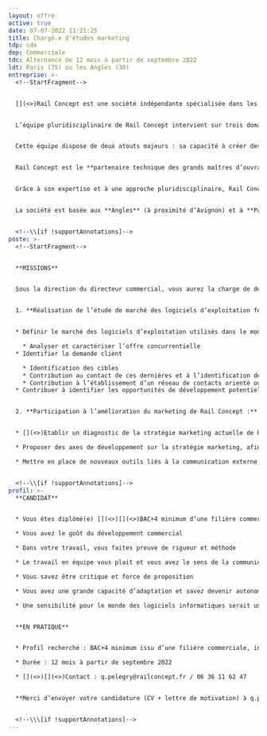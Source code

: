```yaml
---
layout: offre
active: true
date: 07-07-2022 11:21:25
title: Chargé.e d'études marketing
tdp: cde
dep: Commerciale
tdc: Alternance de 12 mois à partir de septembre 2022
ldt: Paris (75) ou les Angles (30)
entreprise: >-
  <!--StartFragment-->


  [](<>)Rail Concept est une société indépendante spécialisée dans les activités d'études et de conseil liées à la **création et l’aménagement d’infrastructures ferroviaires**.


  L’équipe pluridisciplinaire de Rail Concept intervient sur trois domaines : les études d’**infrastructures**, les études **d’exploitation/sécurité** et les études **économiques**.


  Cette équipe dispose de deux atouts majeurs : sa capacité à créer des outils experts, puissants et innovants grâce à son **département informatique** et son approche collaborative orientée vers les besoins de ses clients.


  Rail Concept est le **partenaire technique des grands maîtres d’ouvrages ferroviaires** pour imaginer et concevoir avec eux l’avenir du ferroviaire (Etats, SNCF Réseau, AOT, …). Elle développe des solutions d’ingénierie réellement innovantes et des outils de modélisation qui permettent d’anticiper les répercussions de chaque décision.


  Grâce à son expertise et à une approche pluridisciplinaire, Rail Concept intervient à tous les stades de la conception des infrastructures ferroviaires : définition des besoins, prévision de trafic, optimisation des capacités d’infrastructure, amélioration des infrastructures ferroviaires y compris la création d’infrastructures nouvelles, évaluation du coût d’un projet (coûts d’investissement, coûts d’exploitation et coûts de maintenance), montages contractuels financiers et juridiques, pilotage de projets, gestion des coûts.


  La société est basée aux **Angles** (à proximité d’Avignon) et à **Paris**.


  <!--\\[if !supportAnnotations]-->
poste: >-
  <!--StartFragment-->


  **MISSIONS**


  Sous la direction du directeur commercial, vous aurez la charge de deux principaux volets :


  1. **Réalisation de l’étude de marché des logiciels d’exploitation ferroviaire :**


  * Définir le marché des logiciels d’exploitation utilisés dans le monde ferroviaire (identification des acteurs, évolution…)

    * Analyser et caractériser l’offre concurrentielle
  * Identifier la demande client

    * Identification des cibles
    * Contribution au contact de ces dernières et à l’identification de leurs besoins
    * Contribution à l’établissement d’un réseau de contacts orienté outils
  * Contribuer à identifier les opportunités de développement potentielles pour Rail Concept ainsi que les risques


  2. **Participation à l’amélioration du marketing de Rail Concept :**


  * [](<>)Etablir un diagnostic de la stratégie marketing actuelle de Rail Concept (identification des forces/faiblesses)

  * Proposer des axes de développement sur la stratégie marketing, afin d’améliorer la visibilité de l’entreprise

  * Mettre en place de nouveaux outils liés à la communication externe, et apporter ses connaissances commerciales et marketing sur les supports utilisés pour mettre en avant l’entreprise (présentations, offres, …), ainsi que sur les techniques de vente


  <!--\\[if !supportAnnotations]-->
profil: >-
  **CANDIDAT**


  * Vous êtes diplômé(e) [](<>)[](<>)BAC+4 minimum d’une filière commerciale ou technique, incluant en particulier les dimensions marketing et communication

  * Vous avez le goût du développement commercial

  * Dans votre travail, vous faites preuve de rigueur et méthode

  * Le travail en équipe vous plait et vous avez le sens de la communication, tant écrite qu’orale

  * Vous savez être critique et force de proposition

  * Vous avez une grande capacité d’adaptation et savez devenir autonome rapidement

  * Une sensibilité pour le monde des logiciels informatiques serait un plus


  **EN PRATIQUE**


  * Profil recherché : BAC+4 minimum issu d’une filière commerciale, incluant en particulier les dimensions marketing et communication

  * Durée : 12 mois à partir de septembre 2022

  * [](<>)[](<>)Contact : q.pelegry@railconcept.fr / 06 36 11 62 47


  **Merci d’envoyer votre candidature (CV + lettre de motivation) à q.pelegry@railconcept.fr** 


  <!--\\\[if !supportAnnotations]-->
---
```

